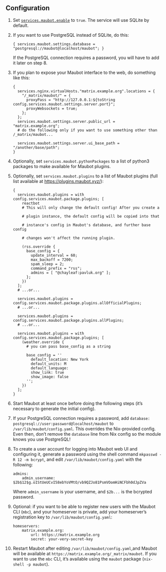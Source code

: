 ## Configuration

1.  Set [`services.maubot.enable`](options.html#opt-services.maubot.enable) to `true`. The service will use SQLite by default.

2.  If you want to use PostgreSQL instead of SQLite, do this:

    ```programlisting
    { services.maubot.settings.database = "postgresql://maubot@localhost/maubot"; }
    ```

    If the PostgreSQL connection requires a password, you will have to add it later on step 8.

3.  If you plan to expose your Maubot interface to the web, do something like this:

    ```programlisting
    {
      services.nginx.virtualHosts."matrix.example.org".locations = {
        "/_matrix/maubot/" = {
          proxyPass = "http://127.0.0.1:${toString config.services.maubot.settings.server.port}";
          proxyWebsockets = true;
        };
      };
      services.maubot.settings.server.public_url = "matrix.example.org";
      # do the following only if you want to use something other than /_matrix/maubot...

      services.maubot.settings.server.ui_base_path = "/another/base/path";
    }
    ```

4.  Optionally, set `services.maubot.pythonPackages` to a list of python3 packages to make available for Maubot plugins.

5.  Optionally, set `services.maubot.plugins` to a list of Maubot plugins (full list available at https://plugins.maubot.xyz/):

    ```programlisting
    {
      services.maubot.plugins = with config.services.maubot.package.plugins; [
        reactbot
        # This will only change the default config! After you create a

        # plugin instance, the default config will be copied into that

        # instance's config in Maubot's database, and further base config

        # changes won't affect the running plugin.

        (rss.override {
          base_config = {
            update_interval = 60;
            max_backoff = 7200;
            spam_sleep = 2;
            command_prefix = "rss";
            admins = [ "@chayleaf:pavluk.org" ];
          };
        })
      ];
      # ...or...

      services.maubot.plugins = config.services.maubot.package.plugins.allOfficialPlugins;
      # ...or...

      services.maubot.plugins = config.services.maubot.package.plugins.allPlugins;
      # ...or...

      services.maubot.plugins = with config.services.maubot.package.plugins; [
        (weather.override {
          # you can pass base_config as a string

          base_config = ''
            default_location: New York
            default_units: M
            default_language:
            show_link: true
            show_image: false
          '';
        })
      ];
    }
    ```

6.  Start Maubot at least once before doing the following steps (it’s necessary to generate the initial config).

7.  If your PostgreSQL connection requires a password, add `database: postgresql://user:password@localhost/maubot` to `/var/lib/maubot/config.yaml`. This overrides the Nix-provided config. Even then, don’t remove the `database` line from Nix config so the module knows you use PostgreSQL!

8.  To create a user account for logging into Maubot web UI and configuring it, generate a password using the shell command `mkpasswd -R 12 -m bcrypt`, and edit `/var/lib/maubot/config.yaml` with the following:

    ```programlisting
    admins:
        admin_username: $2b$12$g.oIStUeUCvI58ebYoVMtO/vb9QZJo81PsmVOomHiNCFbh0dJpZVa
    ```

    Where `admin_username` is your username, and `$2b...` is the bcrypted password.

9.  Optional: if you want to be able to register new users with the Maubot CLI (`mbc`), and your homeserver is private, add your homeserver’s registration key to `/var/lib/maubot/config.yaml`:

    ```programlisting
    homeservers:
        matrix.example.org:
            url: https://matrix.example.org
            secret: your-very-secret-key
    ```

10. Restart Maubot after editing `/var/lib/maubot/config.yaml`,and Maubot will be available at `https://matrix.example.org/_matrix/maubot`. If you want to use the `mbc` CLI, it’s available using the `maubot` package (`nix-shell -p maubot`).
